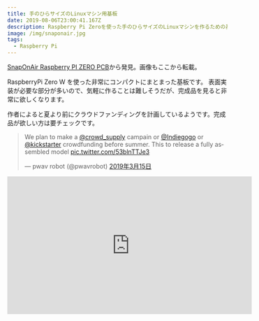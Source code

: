 ```yaml
---
title: 手のひらサイズのLinuxマシン用基板
date: 2019-08-06T23:00:41.167Z
description: Raspberry Pi Zeroを使った手のひらサイズのLinuxマシンを作るための基板を紹介します。
image: /img/snaponair.jpg
tags:
  - Raspberry Pi
---
```

[SnapOnAir Raspberry PI ZERO PCB](https://www.tindie.com/products/electronictrik/snaponair-raspberry-pi-zero-pcb/)から発見。画像もここから転載。

RaspberryPi Zero W を使った非常にコンパクトにまとまった基板です。
表面実装が必要な部分が多いので、気軽に作ることは難しそうだが、完成品を見ると非常に欲しくなります。

作者によると夏より前にクラウドファンディングを計画しているようです。完成品が欲しい方は要チェックです。

<blockquote class="twitter-tweet" data-lang="ja"><p lang="en" dir="ltr">We plan to make a <a href="https://twitter.com/crowd_supply?ref_src=twsrc%5Etfw">@crowd_supply</a>  campain or <a href="https://twitter.com/Indiegogo?ref_src=twsrc%5Etfw">@Indiegogo</a> or <a href="https://twitter.com/kickstarter?ref_src=twsrc%5Etfw">@kickstarter</a> crowdfunding before summer. This to release a fully assembled model <a href="https://t.co/53blnTTJe3">pic.twitter.com/53blnTTJe3</a></p>&mdash; pwav robot (@pwavrobot) <a href="https://twitter.com/pwavrobot/status/1106511249855139840?ref_src=twsrc%5Etfw">2019年3月15日</a></blockquote>
<script async src="https://platform.twitter.com/widgets.js" charset="utf-8"></script>

<iframe width="560" height="315" src="https://www.youtube.com/embed/rN4tRiI-K5M" frameborder="0" allow="accelerometer; autoplay; encrypted-media; gyroscope; picture-in-picture" allowfullscreen></iframe>

